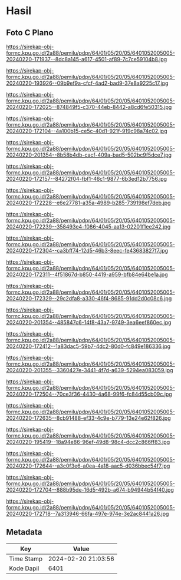 # Hasil

## Foto C Plano

https://sirekap-obj-formc.kpu.go.id/2a88/pemilu/pdpr/64/01/05/20/05/6401052005005-20240220-171937--8dc8a145-a617-4501-af89-7c7ce59104b8.jpg

https://sirekap-obj-formc.kpu.go.id/2a88/pemilu/pdpr/64/01/05/20/05/6401052005005-20240220-193926--09b9ef9a-cfcf-4ad2-bad9-37e8a9225c17.jpg

https://sirekap-obj-formc.kpu.go.id/2a88/pemilu/pdpr/64/01/05/20/05/6401052005005-20240220-172025--874849f5-c370-44eb-8442-a8cd6fe50315.jpg

https://sirekap-obj-formc.kpu.go.id/2a88/pemilu/pdpr/64/01/05/20/05/6401052005005-20240220-172104--4a100b15-ce5c-40d1-921f-919c98a74c02.jpg

https://sirekap-obj-formc.kpu.go.id/2a88/pemilu/pdpr/64/01/05/20/05/6401052005005-20240220-201354--8b58b4db-cacf-409a-bad5-502bc9f5dce7.jpg

https://sirekap-obj-formc.kpu.go.id/2a88/pemilu/pdpr/64/01/05/20/05/6401052005005-20240220-172157--84272f04-fbf1-46c1-9877-6b3ed12b7756.jpg

https://sirekap-obj-formc.kpu.go.id/2a88/pemilu/pdpr/64/01/05/20/05/6401052005005-20240220-172228--e6e27781-a35a-4989-b285-739198ef7deb.jpg

https://sirekap-obj-formc.kpu.go.id/2a88/pemilu/pdpr/64/01/05/20/05/6401052005005-20240220-172239--358493e4-f086-4045-aa13-02201f1ee242.jpg

https://sirekap-obj-formc.kpu.go.id/2a88/pemilu/pdpr/64/01/05/20/05/6401052005005-20240220-172304--ca3bff74-12d5-46b3-8eec-fe43683827f7.jpg

https://sirekap-obj-formc.kpu.go.id/2a88/pemilu/pdpr/64/01/05/20/05/6401052005005-20240220-172311--4f51867d-b850-4419-a959-bfb84e64be1a.jpg

https://sirekap-obj-formc.kpu.go.id/2a88/pemilu/pdpr/64/01/05/20/05/6401052005005-20240220-172329--29c2dfa8-a330-46f4-8685-91dd2d0c08c6.jpg

https://sirekap-obj-formc.kpu.go.id/2a88/pemilu/pdpr/64/01/05/20/05/6401052005005-20240220-201354--485847c6-14f8-43a7-9749-3ea6eef860ec.jpg

https://sirekap-obj-formc.kpu.go.id/2a88/pemilu/pdpr/64/01/05/20/05/6401052005005-20240220-172412--1a83dac5-59b7-4dc2-80d0-fc849e186336.jpg

https://sirekap-obj-formc.kpu.go.id/2a88/pemilu/pdpr/64/01/05/20/05/6401052005005-20240220-201355--3360427e-3441-4f7d-a639-5294ea083059.jpg

https://sirekap-obj-formc.kpu.go.id/2a88/pemilu/pdpr/64/01/05/20/05/6401052005005-20240220-172504--70ce3f36-4430-4a68-99f6-fc84d55cb09c.jpg

https://sirekap-obj-formc.kpu.go.id/2a88/pemilu/pdpr/64/01/05/20/05/6401052005005-20240220-172635--8cb91488-ef33-4c9e-b779-13e24e62f826.jpg

https://sirekap-obj-formc.kpu.go.id/2a88/pemilu/pdpr/64/01/05/20/05/6401052005005-20240220-195419--18a94e86-96ef-49d8-98c4-dcc2c866ff83.jpg

https://sirekap-obj-formc.kpu.go.id/2a88/pemilu/pdpr/64/01/05/20/05/6401052005005-20240220-172644--a3c0f3e6-a0ea-4a18-aac5-d036bbec54f7.jpg

https://sirekap-obj-formc.kpu.go.id/2a88/pemilu/pdpr/64/01/05/20/05/6401052005005-20240220-172704--888b95de-16d5-492b-a674-b94944b54f40.jpg

https://sirekap-obj-formc.kpu.go.id/2a88/pemilu/pdpr/64/01/05/20/05/6401052005005-20240220-172718--7a313946-66fa-497e-974e-3e2ac8441a26.jpg


## Metadata

| Key        | Value               |
| ---------- | ------------------- |
| Time Stamp | 2024-02-20 21:03:56 |
| Kode Dapil | 6401                |



